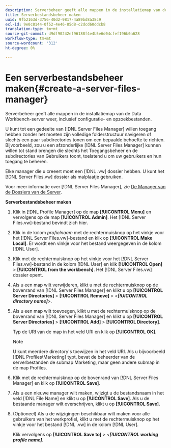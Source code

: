 ```yaml
---
description: Serverbeheer geeft alle mappen in de installatiemap van de Data Workbench-server weer, inclusief configuratie- en opzoekbestanden.
title: Serverbestandsbeheer maken
uuid: 9fb2163d-3756-40d2-9817-4a89bd8a38c9
exl-id: 9e0c8144-0f52-4e46-85d8-c2dcd60ddcb8
translation-type: tm+mt
source-git-commit: d9df90242ef96188f4e4b5e6d04cfef196b0a628
workflow-type: tm+mt
source-wordcount: '312'
ht-degree: 0%

---
```


# Een serverbestandsbeheer maken{#create-a-server-files-manager}

Serverbeheer geeft alle mappen in de installatiemap van de Data Workbench-server weer, inclusief configuratie- en opzoekbestanden.

U kunt tot een gedeelte van [!DNL Server Files Manager] willen toegang hebben zonder het moeten zijn volledige folderstructuur navigeren of slechts een paar subdirectories tonen om een bepaalde behoefte te richten. Bijvoorbeeld, zou u een afzonderlijke [!DNL Server Files Manager] kunnen willen tot stand brengen die slechts het Toegangsbeheer en de subdirectories van Gebruikers toont, toelatend u om uw gebruikers en hun toegang te beheren.

Elke manager die u creeert moet een [!DNL .vw] dossier hebben. U kunt het [!DNL Server Files.vw] dossier als malplaatje gebruiken.

Voor meer informatie over [!DNL Server Files Manager], zie [De Manager van de Dossiers van de Server](../../../../home/c-get-started/c-admin-intrf/c-svr-files-mgr.md#concept-73a0808487c8424285ae7302f53bc5f4).

**Serverbestandsbeheer maken**

1. Klik in [!DNL Profile Manager] op de map **[!UICONTROL Menu]** en vervolgens op de map **[!UICONTROL Admin]**. Het [!DNL Server Files.vw]-bestand bevindt zich hier.
1. Klik in de kolom *profielnaam* met de rechtermuisknop op het vinkje voor het [!DNL Server Files.vw]-bestand en klik op **[!UICONTROL Make Local]**. Er wordt een vinkje voor het bestand weergegeven in de kolom [!DNL User].
1. Klik met de rechtermuisknop op het vinkje voor het [!DNL Server Files.vw]-bestand in de kolom [!DNL User] en klik **[!UICONTROL Open]** > **[!UICONTROL from the workbench]**. Het [!DNL Server Files.vw] dossier opent.
1. Als u een map wilt verwijderen, klikt u met de rechtermuisknop op de bovenrand van [!DNL Server Files Manager] en klikt u op **[!UICONTROL Server Directories]** > **[!UICONTROL Remove]** > *&lt;**[!UICONTROL directory name]**>*.
1. Als u een map wilt toevoegen, klikt u met de rechtermuisknop op de bovenrand van [!DNL Server Files Manager] en klikt u op **[!UICONTROL Server Directories]** > **[!UICONTROL Add]** > **[!UICONTROL Directory]**.

   Typ de URI van de map in het veld URI en klik op **[!UICONTROL OK]**.

   >[!NOTE]
   >
   >U kunt meerdere directory&#39;s toewijzen in het veld URI. Als u bijvoorbeeld  [!DNL Profiles\Marketing\] typt, bevat de beheerder van de serverbestanden de submap Marketing, maar geen andere submap in de map Profiles.

1. Klik met de rechtermuisknop op de bovenrand van [!DNL Server Files Manager] en klik op **[!UICONTROL Save]**.
1. Als u een nieuwe manager wilt maken, wijzigt u de bestandsnaam in het veld [!DNL File Name] en klikt u op **[!UICONTROL Save]**. Als u de bestaande manager wilt overschrijven, klikt u op **[!UICONTROL Save]**.
1. (Optioneel) Als u de wijzigingen beschikbaar wilt maken voor alle gebruikers van het werkprofiel, klikt u met de rechtermuisknop op het vinkje voor het bestand [!DNL .vw] in de kolom [!DNL User].

   Klik vervolgens op **[!UICONTROL Save to]** > *&lt;**[!UICONTROL working profile name]***.
